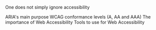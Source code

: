 One does not simply ignore accessibility

ARIA's main purpose
WCAG conformance levels (A, AA and AAA)
The importance of Web Accessibility
Tools to use for Web Accessibility


